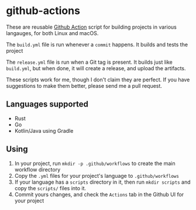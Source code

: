 # github-actions

These are reusable [Github Action](https://github.com/features/actions) script for building projects in various langauges, for both Linux and macOS.

The `build.yml` file is run whenever a `commit` happens. It builds and tests the project

The `release.yml` file is run when a Git tag is present. It builds just like `build.yml`, but when done, it will create a release, and upload the artifacts.

These scripts work for me, though I don't claim they are perfect. If you have suggestions to make them better, please send me a pull request.

## Languages supported

* Rust
* Go
* Kotlin/Java using Gradle

## Using

1. In your project, run `mkdir -p .github/workflows` to create the main workflow directory
2. Copy the `.yml` files for your project's language to `.github/workflows`
3. If your language has a `scripts` directory in it, then run `mkdir scripts` and copy the `scripts/` files into it.
4. Commit yours changes, and check the `Actions` tab in the Github UI for your project
